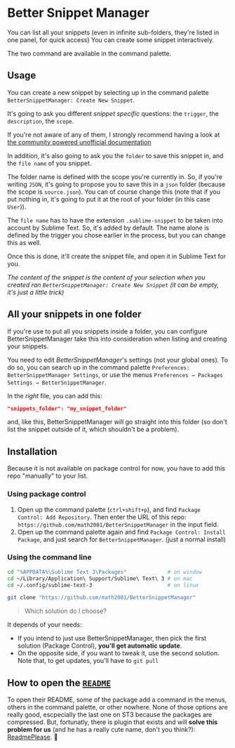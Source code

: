# Better Snippet Manager

You can list all your snippets (even in infinite sub-folders, they're listed in one panel, for quick access)
You can create some snippet interactively.

The two command are available in the command palette.

## Usage

You can create a new snippet by selecting up in the command palette `BetterSnippetManager: Create New Snippet`.

It's going to ask you different *snippet specific* questions: the `trigger`, the `description`, the `scope`.

If you're not aware of any of them, I strongly recommend having a look at [the community powered unofficial documentation][snippets-doc]

In addition, it's also going to ask you the `folder` to save this snippet in, and the `file name` of you snippet.

The folder name is defined with the scope you're currently in. So, if you're writing `JSON`, it's going to propose you to save this in a `json` folder (because the scope is `source.json`). You can of course change this (note that if you put nothing in, it's going to put it at the root of your folder (in this case `User`)).

The `file name` has to have the extension `.sublime-snippet` to be taken into account by Sublime Text. So, it's added by default. The name alone is defined by the trigger you chose earlier in the process, but you can change this as well.

Once this is done, it'll create the snippet file, and open it in Sublime Text for you.

*The content of the snippet is the content of your selection when you created ran `BetterSnippetManager: Create New Snippet` (it can be empty, it's just a little trick)*

## All your snippets in one folder

If you're use to put all you snippets inside a folder, you can configure BetterSnippetManager take this into consideration when listing and creating your snippets.

You need to edit *BetterSnippetManager*'s settings (not your global ones). To do so, you can search up in the command palette `Preferences: BetterSnippetManager Settings`, or use the menus `Preferences → Packages Settings → BetterSnippetManager`.

In the *right* file, you can add this:

```json
"snippets_folder": "my_snippet_folder"
```

and, like this, BetterSnippetManager will go straight into this folder (so don't list the snippet outside of it, which shouldn't be a problem).

## Installation

Because it is not available on package control for now, you have to add this repo "manually" to your list.

### Using package control

1. Open up the command palette (`ctrl+shift+p`), and find `Package Control: Add Repository`. Then enter the URL of this repo: `https://github.com/math2001/BetterSnippetManager` in the input field.
2. Open up the command palette again and find `Package Control: Install Package`, and just search for `BetterSnippetManager`. (just a normal install)

### Using the command line

```bash
cd "%APPDATA%\Sublime Text 3\Packages"             # on window
cd ~/Library/Application\ Support/Sublime\ Text\ 3 # on mac
cd ~/.config/sublime-text-3                        # on linux

git clone "https://github.com/math2001/BetterSnippetManager"
```

> Which solution do I choose?

It depends of your needs:

- If you intend to just use BetterSnippetManager, then pick the first solution (Package Control), **you'll get automatic update**.
- On the opposite side, if you want to tweak it, use the second solution. Note that, to get updates, you'll have to `git pull`

## How to open the [`README`](https://github.com/math2001/FileManager/blob/master/README.md)

To open their README, some of the package add a command in the menus, others in the command palette, or other nowhere. None of those options are really good, escpecially the last one on ST3 because the packages are compressed. But, fortunatly, there is plugin that exists and will **solve this problem for us** (and he has a really cute name, don't you think?): [ReadmePlease](https://packagecontrol.io/packages/ReadmePlease). :tada:

[snippets-doc]: http://docs.sublimetext.info/en/latest/extensibility/snippets.html
